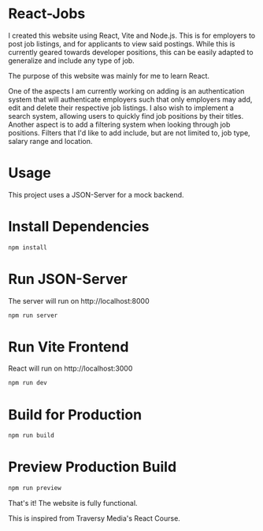 # React-Jobs

I created this website using React, Vite and Node.js. This is for employers to post job listings, and for applicants to view said postings. While this is currently geared towards developer positions, this can be easily adapted to generalize and include any type of job.

The purpose of this website was mainly for me to learn React.

One of the aspects I am currently working on adding is an authentication system that will authenticate employers such that only employers may add, edit and delete their respective job listings. I also wish to implement a search system, allowing users to quickly find job positions by their titles. Another aspect is to add a filtering system when looking through job positions. Filters that I'd like to add include, but are not limited to, job type, salary range and location.

# Usage
This project uses a JSON-Server for a mock backend.

# Install Dependencies
```bash
npm install
```

# Run JSON-Server
The server will run on http://localhost:8000

```bash
npm run server
```

# Run Vite Frontend
React will run on http://localhost:3000

```bash
npm run dev
```

# Build for Production
```bash
npm run build
```

# Preview Production Build
```bash
npm run preview
```


That's it! The website is fully functional.

This is inspired from Traversy Media's React Course.
